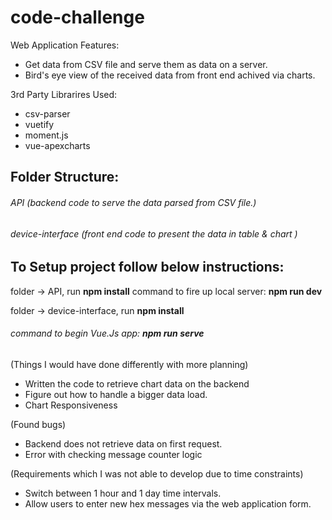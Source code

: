 # code-challenge

Web Application Features:
* Get data from CSV file and serve them as data on a server.
* Bird's eye view of the received data from front end achived via charts. 

3rd Party Librarires Used:
* csv-parser
* vuetify
* moment.js
* vue-apexcharts


## Folder Structure: 

###### API (backend code to serve the data parsed from CSV file.)
###### device-interface (front end code to present the data in table & chart )

## To Setup project follow below instructions: 
folder -> API, run **npm install**
command to fire up local server: **npm run dev**


folder -> device-interface, run **npm install**
###### command to begin Vue.Js app: **npm run serve**


(Things I would have done differently with more planning)
* Written the code to retrieve chart data on the backend
* Figure out how to handle a bigger data load.
* Chart Responsiveness

(Found bugs)
* Backend does not retrieve data on first request.
* Error with checking message counter logic

(Requirements which I was not able to develop due to time constraints)
* Switch between 1 hour and 1 day time intervals.
* Allow users to enter new hex messages via the web application form.
